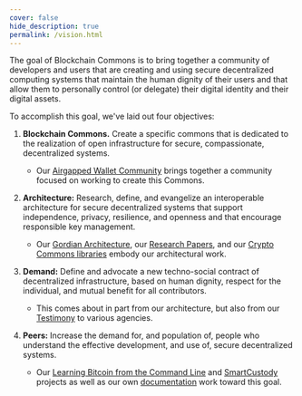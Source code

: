 ```yaml
---
cover: false
hide_description: true
permalink: /vision.html
---
```

The goal of Blockchain Commons is to bring together a community of developers and users that are creating and using secure decentralized computing systems that maintain the human dignity of their users and that allow them to personally control (or delegate) their digital identity and their digital assets.

To accomplish this goal, we've laid out four objectives:

1. **Blockchain Commons.** Create a specific commons that is dedicated to the realization of open infrastructure for secure, compassionate, decentralized systems.

   * Our [Airgapped Wallet Community](https://github.com/BlockchainCommons/Airgapped-Wallet-Community) brings together a community focused on working to create this Commons.

2. **Architecture:** Research, define, and evangelize an interoperable architecture for secure decentralized systems that support independence, privacy, resilience, and openness and that encourage responsible key management.

   * Our [Gordian Architecture](https://github.com/BlockchainCommons/Gordian), our [Research Papers](https://github.com/BlockchainCommons/Research), and our [Crypto Commons libraries](https://github.com/BlockchainCommons/crypto-commons) embody our architectural work.

3. **Demand:** Define and advocate a new techno-social contract of decentralized infrastructure, based on human dignity, respect for the individual, and mutual benefit for all contributors.

   * This comes about in part from our architecture, but also from our [Testimony](https://github.com/BlockchainCommons/Testimony) to various agencies.

4. **Peers:** Increase the demand for, and population of, people who understand the effective development, and use of, secure decentralized systems.

   * Our [Learning Bitcoin from the Command Line](https://github.com/BlockchainCommons/Learning-Bitcoin-from-the-Command-Line) and [SmartCustody](https://github.com/BlockchainCommons/SmartCustody) projects as well as our own [documentation](https://github.com/BlockchainCommons/crypto-commons/blob/master/Docs/README.md) work toward this goal.
